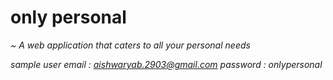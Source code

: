 # only personal
   _~ A web application that caters to all your personal needs<i>_
   
  
 
 
 
 sample user
 email : aishwaryab.2903@gmail.com
 password : onlypersonal
